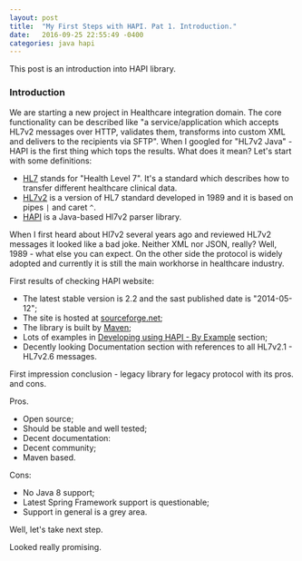 ```yaml
---
layout: post
title:  "My First Steps with HAPI. Pat 1. Introduction."
date:   2016-09-25 22:55:49 -0400
categories: java hapi
---
```

This post is an introduction into HAPI library.

### Introduction

We are starting a new project in Healthcare integration domain. The core functionality can be described like "a service/application which accepts HL7v2 messages over HTTP, validates them, transforms into custom XML and delivers to the recipients via SFTP". When I googled for "HL7v2 Java" - HAPI is the first thing which tops the results. What does it mean? Let's start with some definitions:
 -  [HL7](https://en.wikipedia.org/wiki/Health_Level_7) stands for "Health Level 7". It's a standard which describes how to transfer different healthcare clinical data.
 -  [HL7v2](https://en.wikipedia.org/wiki/Health_Level_7#HL7_version_2) is a version of HL7 standard developed in 1989 and it is based on pipes `|` and caret `^`.
 -  [HAPI](http://hl7api.sourceforge.net/) is a Java-based Hl7v2 parser library.

When I first heard about Hl7v2 several years ago and reviewed HL7v2 messages it looked like a bad joke. Neither XML nor JSON, really? Well, 1989 - what else you can expect. On the other side the protocol is widely adopted and currently it is still the main workhorse in healthcare industry.

First results of checking HAPI website:
- The latest stable version is 2.2 and the sast published date is "2014-05-12";
- The site is hosted at [sourceforge.net](https://sourceforge.net/);
- The library is built by [Maven](http://maven.apache.org/);
- Lots of examples in [Developing using HAPI - By Example](http://hl7api.sourceforge.net/devbyexample.html) section;
- Decently looking Documentation section with references to all HL7v2.1 - HL7v2.6 messages.

First impression conclusion - legacy library for legacy protocol with its pros. and cons.

Pros.
- Open source;
- Should be stable and well tested;
- Decent documentation:
- Decent community;
- Maven based.

Cons:
- No Java 8 support;
- Latest Spring Framework support is questionable;
- Support in general is a grey area.

Well, let's take next step.

Looked really promising.
